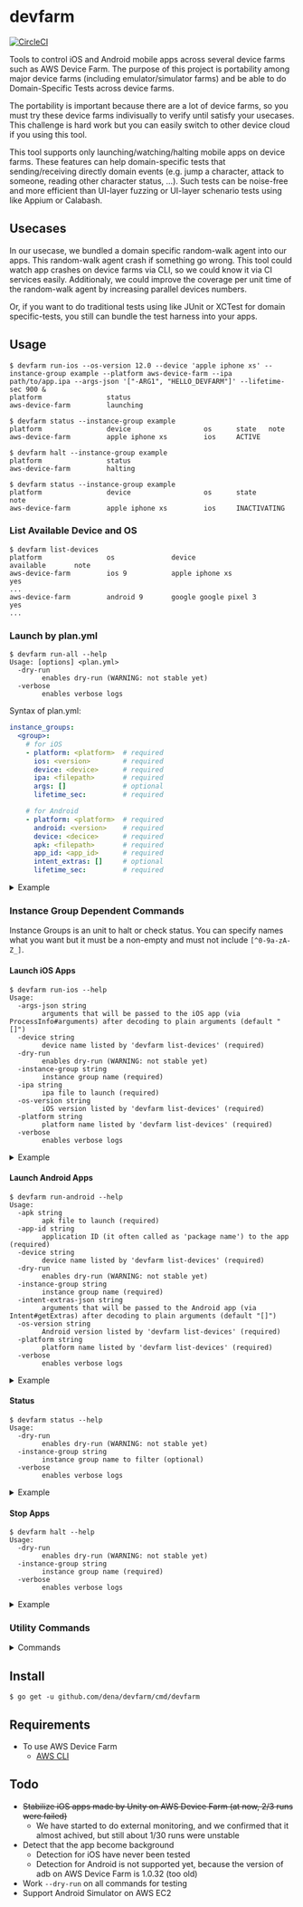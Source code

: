 devfarm
=======

[![CircleCI](https://circleci.com/gh/DeNA/devfarm/tree/master.svg?style=svg)](https://circleci.com/gh/DeNA/devfarm/tree/master)

Tools to control iOS and Android mobile apps across several device farms such as AWS Device Farm.  The purpose of this project is portability among major device farms (including emulator/simulator farms) and be able to do Domain-Specific Tests across device farms.

The portability is important because there are a lot of device farms, so you must try these device farms indivisually to verify until satisfy your usecases.  This challenge is hard work but you can easily switch to other device cloud if you using this tool.

This tool supports only launching/watching/halting mobile apps on device farms.  These features can help domain-specific tests that sending/receiving directly domain events (e.g. jump a character, attack to someone, reading other character status, ...). Such tests can be noise-free and more efficient than UI-layer fuzzing or UI-layer schenario tests using like Appium or Calabash.



Usecases
--------

In our usecase, we bundled a domain specific random-walk agent into our apps.  This random-walk agent crash if something go wrong.  This tool could watch app crashes on device farms via CLI, so we could know it via CI services easily.  Additionaly, we could improve the coverage per unit time of the random-walk agent by increasing parallel devices numbers.

Or, if you want to do traditional tests using like JUnit or XCTest for domain specific-tests, you still can bundle the test harness into your apps.



Usage
-----

```console
$ devfarm run-ios --os-version 12.0 --device 'apple iphone xs' --instance-group example --platform aws-device-farm --ipa path/to/app.ipa --args-json '["-ARG1", "HELLO_DEVFARM"]' --lifetime-sec 900 &
platform                status
aws-device-farm         launching

$ devfarm status --instance-group example
platform                device                  os      state   note
aws-device-farm         apple iphone xs         ios     ACTIVE

$ devfarm halt --instance-group example
platform                status
aws-device-farm         halting

$ devfarm status --instance-group example
platform                device                  os      state           note
aws-device-farm         apple iphone xs         ios     INACTIVATING
```


### List Available Device and OS

```console
$ devfarm list-devices
platform                os              device                                  available       note
aws-device-farm         ios 9           apple iphone xs                         yes
...
aws-device-farm         android 9       google google pixel 3                    yes
...
```


### Launch by plan.yml

```console
$ devfarm run-all --help
Usage: [options] <plan.yml>
  -dry-run
        enables dry-run (WARNING: not stable yet)
  -verbose
        enables verbose logs
```

Syntax of plan.yml:

```yaml
instance_groups:
  <group>:
    # for iOS
    - platform: <platform>  # required
      ios: <version>        # required
      device: <device>      # required
      ipa: <filepath>       # required
      args: []              # optional
      lifetime_sec:         # required

    # for Android
    - platform: <platform>  # required
      android: <version>    # required
      device: <decice>      # required
      apk: <filepath>       # required
      app_id: <app_id>      # required
      intent_extras: []     # optional
      lifetime_sec:         # required
```

<details>
<summary>Example</summary>

```console
$ cat path/to/plan.yml
instance_groups:
  example:
    - platform: aws-device-farm
      ios: 12.0
      device: apple iphone xs
      ipa: path/to/app.ipa
      args:
        - -ARG1
        - VALUE1
      lifetime_sec: 900
    - platform: aws-device-farm
      android: 9
      device: google google pixel 3
      apk: path/to/app.apk
      app_id: com.example.app
      intent_extras:
        - -e
        - ARG1
        - VALUE1
      lifetime_sec: 900

$ devfarm run-all --dry-run path/to/plan.yml
platform         status     note
aws-device-farm  launching
aws-device-farm  launching
```
</details>


### Instance Group Dependent Commands

Instance Groups is an unit to halt or check status.
You can specify names what you want but it must be a non-empty and must not include `[^0-9a-zA-Z_]`.



#### Launch iOS Apps

```console
$ devfarm run-ios --help
Usage:
  -args-json string
        arguments that will be passed to the iOS app (via ProcessInfo#arguments) after decoding to plain arguments (default "[]")
  -device string
        device name listed by 'devfarm list-devices' (required)
  -dry-run
        enables dry-run (WARNING: not stable yet)
  -instance-group string
        instance group name (required)
  -ipa string
        ipa file to launch (required)
  -os-version string
        iOS version listed by 'devfarm list-devices' (required)
  -platform string
        platform name listed by 'devfarm list-devices' (required)
  -verbose
        enables verbose logs
```

<details>
<summary>Example</summary>

```console
$ devfarm run-ios \
    --instance-group example \
    --platform aws-device-farm \
    --device 'apple iphone xs' \
    --os-version 12.0 \
    --ipa 'path/to/app.ipa' \
    --args-json '["-ARG", "VALUE"]'
platform                status
aws-device-farm         launching
```
</details>



#### Launch Android Apps

```console
$ devfarm run-android --help
Usage:
  -apk string
        apk file to launch (required)
  -app-id string
        application ID (it often called as 'package name') to the app (required)
  -device string
        device name listed by 'devfarm list-devices' (required)
  -dry-run
        enables dry-run (WARNING: not stable yet)
  -instance-group string
        instance group name (required)
  -intent-extras-json string
        arguments that will be passed to the Android app (via Intent#getExtras) after decoding to plain arguments (default "[]")
  -os-version string
        Android version listed by 'devfarm list-devices' (required)
  -platform string
        platform name listed by 'devfarm list-devices' (required)
  -verbose
        enables verbose logs
```

<details>
<summary>Example</summary>

```console
$ devfarm forever-android \
    --instance-group example \
    --platform aws-device-farm \
    --device 'google google pixel 3' \
    --os-version 9 \
    --apk 'path/to/app.apk' \
    --app-id 'com.example.app' \
    --intent-extras-json '["-e", "ARG", "VALUE"]'
platform                status
aws-device-farm         launching
```
</details>


#### Status

```console
$ devfarm status --help
Usage:
  -dry-run
        enables dry-run (WARNING: not stable yet)
  -instance-group string
        instance group name to filter (optional)
  -verbose
        enables verbose logs
```

<details>
<summary>Example</summary>

```console
$ devfarm status
platform                device                  os      state   note
aws-device-farm         apple iphone xs         ios     ACTIVE
```

or

```
$ devfarm status --instance-group example
platform                device                  os      state   note
aws-device-farm         apple iphone xs         ios     ACTIVE
```
</details>


#### Stop Apps

```console
$ devfarm halt --help
Usage:
  -dry-run
        enables dry-run (WARNING: not stable yet)
  -instance-group string
        instance group name (required)
  -verbose
        enables verbose logs
```

<details>
<summary>Example</summary>

```console
$ devfarm halt --instance-group example
platform                status
aws-device-farm         halting
```
</details>


### Utility Commands
<details>
<summary>Commands</summary>

#### Version

```console
$ devfarm version
0.0.0
```


#### Check Authentication Status

```console
$ devfarm auth-status --help
Usage:
  -dry-run
        enables dry-run (WARNING: not stable yet)
  -verbose
        enables verbose logs
```

<details>
<summary>Example</summary>

```console
$ devfarm auth-status
platform                auth
aws-device-farm         success
```
</details>


#### Validate plan.yml

```console
$ devfarm validate --help
Usage: <plan.yml>
  -verbose
        enables verbose logs
```

<details>
<summary>Example</summary>

```console
$ cat path/to/plan.yml
instance_groups:
  example:
    - platform: any-platform
      ios: 12.0
      device: apple iphone xs
      ipa: path/to/app.ipa
      args:
        - -ARG1
        - VALUE1
    - platform: any-platform
      android: 9
      device: google google pixel 3
      apk: path/to/app.apk
      app_id: com.example.app
      intent_extras:
        - -e
        - ARG1
        - VALUE1

$ devfarm validate path/to/plan.yml
$ echo $?
0

$ devfarm validate --verbose path/to/plan.yml
{
  "instance_groups": {
    "example": [
      {
        "platform": "any-platform",
        "os": "ios",
        "ios": {
          "group_name": "example",
          "device": {
            "name": "apple iphone xs",
            "ios_version": "12.0"
          },
          "ipa": "path/to/app.ipa",
          "args": [
            "-ARG1",
            "VALUE1"
          ]
        },
        "android": {
          "group_name": "",
          "device": {
            "name": "",
            "android_version": ""
          },
          "apk": "",
          "app_id": "",
          "intent_extras": null
        }
      },
      {
        "platform": "any-platform",
        "os": "android",
        "ios": {
          "group_name": "",
          "device": {
            "name": "",
            "ios_version": ""
          },
          "ipa": "",
          "args": null
        },
        "android": {
          "group_name": "example",
          "device": {
            "name": "google google pixel 3",
            "android_version": "9"
          },
          "apk": "path/to/app.apk",
          "app_id": "com.example.app",
          "intent_extras": [
            "-e",
            "ARG1",
            "VALUE1"
          ]
        }
      }
    ]
  }
}

$ devfarm validate path/to/broken.yml
invalid iOS plan (at 1-th plan of instance group "example"):
    device: must not be empty
    ipa: must not be empty
invalid plan (at 2-th plan of instance group "example"):
    unsupported os: "unavailable"
invalid Android plan (at 1-th plan of instance group "other"):
    platform: must not be empty
    device: must not be empty
    apk: must not be empty
    app_id: must not be empty

$ echo $?
1
```
</details>


#### See Bundled Assets
```
$ devfarm ls-assets
```

<details>
<summary>Example</summary>

```console
$ devfarm ls-assets
assets/aws-device-farm/workflows/0-shared.bash
assets/aws-device-farm/workflows/1-install.bash
assets/aws-device-farm/workflows/2-pretest.bash
assets/aws-device-farm/workflows/3-test.bash
assets/aws-device-farm/workflows/4-posttest.bash
assets/devfarmagent/darwin-amd64/devfarmagent
assets/devfarmagent/devfarmagent.bash
assets/devfarmagent/linux-amd64/devfarmagent
assets/ios-deploy-agent/package-lock.json
assets/ios-deploy-agent/package.json
```
</details>


#### See Bundled Asset Content
```console
$ devfarm cat-asset <asset>
```

<details>
<summary>Example</summary>

```console
$ devfarm cat-asset assets/devfarmagent/darwin-amd64/devfarmagent | file -
/dev/stdin: Mach-O 64-bit executable x86_64
```
</details>
</details>



Install
-------

```console
$ go get -u github.com/dena/devfarm/cmd/devfarm
```



Requirements
------------

- To use AWS Device Farm
    - [AWS CLI](https://docs.aws.amazon.com/cli/latest/userguide/cli-chap-welcome.html)


Todo
----

- ~~Stabilize iOS apps made by Unity on AWS Device Farm (at now, 2/3 runs were failed)~~
    - We have started to do external monitoring, and we confirmed that it almost achived, but still about 1/30 runs were unstable
- Detect that the app become background
    - Detection for iOS have never been tested
    - Detection for Android is not supported yet, because the version of adb on AWS Device Farm is 1.0.32 (too old)
- Work `--dry-run` on all commands for testing
- Support Android Simulator on AWS EC2
